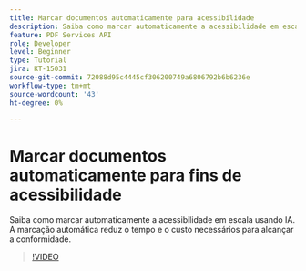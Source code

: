 ```yaml
---
title: Marcar documentos automaticamente para acessibilidade
description: Saiba como marcar automaticamente a acessibilidade em escala usando IA
feature: PDF Services API
role: Developer
level: Beginner
type: Tutorial
jira: KT-15031
source-git-commit: 72088d95c4445cf306200749a6806792b6b6236e
workflow-type: tm+mt
source-wordcount: '43'
ht-degree: 0%

---
```


# Marcar documentos automaticamente para fins de acessibilidade

Saiba como marcar automaticamente a acessibilidade em escala usando IA. A marcação automática reduz o tempo e o custo necessários para alcançar a conformidade.

>[!VIDEO](https://video.tv.adobe.com/v/3428310?hidetitle=true)
